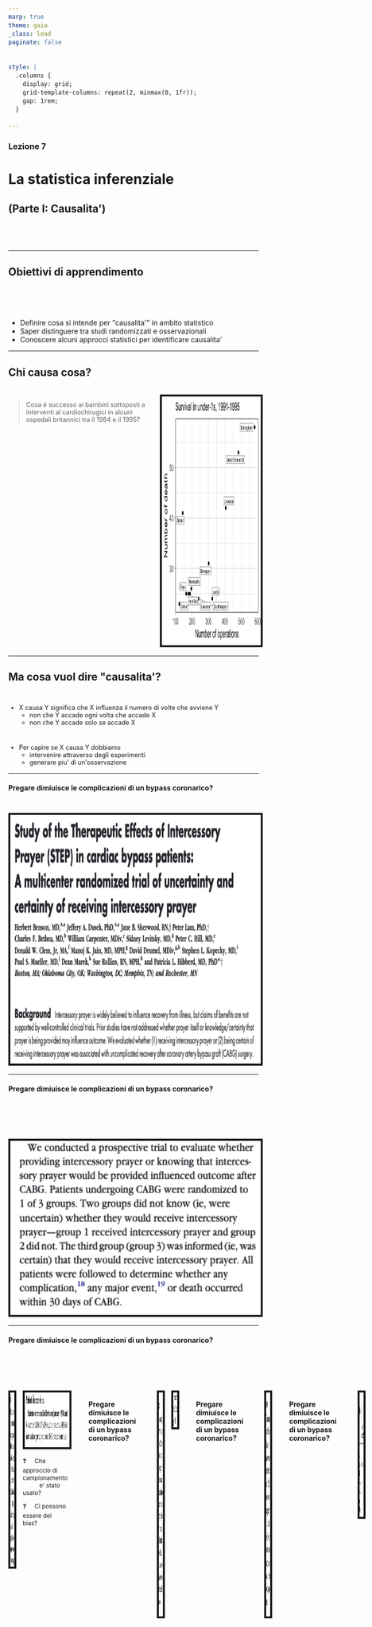 ```yaml
---
marp: true
theme: gaia
_class: lead
paginate: false


style: |
  .columns {
    display: grid;
    grid-template-columns: repeat(2, minmax(0, 1fr));
    gap: 1rem;
  }

---
```


### Lezione 7
# La statistica inferenziale
## (Parte I: Causalita')
## &nbsp;

---
## Obiettivi di apprendimento

<span style="display:block; height:50px;"></span>

- Definire cosa si intende per "causalita'" in ambito statistico
- Saper distinguere tra studi randomizzati e osservazionali
- Conoscere alcuni approcci statistici per identificare causalita' 

---
## Chi causa cosa?

<span style="display:block; height:1px;"></span>

<div class="columns">
<div>

<div style="font-size: 90%">

> Cosa è successo ai bambini sottoposti a interventi al cardiochirugici in alcuni ospedali britannici tra il 1984 e il 1995?

</div>

</div>
<div>

<center>
<img src="./img/descriptive/Children_death_vs_surgery.png" img height="500px" border="4px"/>
</center>

</div>
</div>

<!-- When considering English hospitals conducting children’s heart surgery in the 1990s, and plotting the number of cases against their survival, the high correlation showed that bigger hospitals were associated with lower mortality. But we could not conclude that bigger hospitals caused the lower mortality.

There seems to be a deep human need to explain things that happen in terms of simple cause–effect relationships – I am sure we could all construct a good story about all those new engineers gorging on pizzas. There is even a word for the tendency to construct reasons for a connection between what are actually unrelated events – apophenia – with the most extreme case being when simple misfortune or bad luck is blamed on others’ ill-will or even witchcraft.
-->

---
## Ma cosa vuol dire "causalita'?

<span style="display:block; height:10px;"></span>

<div style="font-size: 90%">

* X causa Y significa che X influenza il numero di volte che avviene Y
  - non che Y accade ogni volta che accade X
  - non che Y accade solo se accade X

<span style="display:block; height:10px;"></span>

* Per capire se X causa Y dobbiamo
  - intervenire attraverso degli esperimenti
  - generare piu' di un'osservazione

</div>


<!-- t seems rather simple in real life: we do something, and that leads to something else. Batto il ginocchio e sento dolore. Ma chi mi garantisce che il ginocchio nn mi avrebbe fatto male anche se non avessi battuto? questione di lana caprina, perche' in questo caso sono abbastanza confidente che non mi avrebbe fatto male

So our ‘statistical’ idea of causation is not strictly deterministic. When we say that X causes Y, we do not mean that every time X occurs, then Y will too. Or that Y will only occur if X occurs. We simply mean that if we intervene and force X to occur, then Y tends to happen more often. So we can never say that X caused Y in a specific case, only that X increases the proportion of times that Y happens. This has two vital consequences for what we have to do if we want to know what causes what. First, in order to infer causation with real confidence, we ideally need to intervene and perform experiments. Second, since this is a statistical or stochastic world, we need to intervene more than once in order to amass evidence.

-->


---
#### Pregare dimiuisce le complicazioni di un bypass coronarico?

<span style="display:block; height:10px;"></span>

<center>
<img src="./img/causality/Prayer_backgrund.png" img height="500px" border="4px"/>
</center>



<!--  PPDAC Primo punto, ci poniamo un problema 

Patients undergoing CABG often report that they are depressed, and depression is associated with cardiac events and mortality after CABG. 

Many patients report using private or family prayer to cope with this stressful experience

-->

---
#### Pregare dimiuisce le complicazioni di un bypass coronarico?

<span style="display:block; height:60px;"></span>

<center>
<img src="./img/causality/Prayer_plan.png" img height="350px" border="4px"/>
</center>

<!-- 
Prospective study when a set of individuals are identified, background factors measured, and then they are followed up and relevant outcomes observed. Such studies are lengthy and expensive, and may not identify many rare events.

Iniziamo ad introdurre un po' A proper medical trial should ideally obey the following principles:

Allocation of treatment: It is important to compare like with like, so the treatment and comparison groups have to be as similar as possible. The best way to ensure this is by randomly allocating participants to be treated or not, and then seeing what happens to them – this is known as a randomized controlled trial (RCT). Statin trials do this with enough people so that the two groups should be similar in all factors that could otherwise influence the outcome, including – and this is critically important – those factors that we don’t know about. 

Controls: If we want to investigate the effect of statins on a population, we can’t just give statins to a few people, and then, if they don’t have a heart attack, claim this was due to the pill (regardless of the websites that use this form of anecdotal reasoning to market their products). We need an intervention group, who will be given statins, and a control group who will be given sugar pills or placebos.

 -->

---
#### Pregare dimiuisce le complicazioni di un bypass coronarico?

<span style="display:block; height:60px;"></span>

<div class="columns">
<div>

<center>
<img src="./img/causality/Prayer_sampling.png" img height="350px" border="4px"/>
</center>

</div>
<div>


<div style="font-size: 85%">

<center>
<img src="./img/causality/Prayer_patients_characteristics.png" img height="110px" border="4px"/>
</center>


:question: &nbsp;&nbsp;&nbsp; Che approccio di campionamento
&nbsp;&nbsp;&nbsp;&nbsp;&nbsp;&nbsp;&nbsp;&nbsp;&nbsp; e' stato usato?

:question: &nbsp;&nbsp;&nbsp; Ci possono essere dei bias?

</div>

</div>

---
#### Pregare dimiuisce le complicazioni di un bypass coronarico?

<span style="display:block; height:40px;"></span>

<div class="columns">
<div>

<center>
<img src="./img/causality/Prayer_randomisation.png" img height="450px" border="4px"/>
</center>

</div>
<div>


<div style="font-size: 85%">

<center>
<img src="./img/causality/Prayer_intention2treat.png" img height="70px" border="4px"/>
</center>


</div>

</div>



<!-- A proper medical trial should ideally obey the following principles:

If possible, people should not even know which group they are in: In the statin trials, both the real statins and the placebo pills looked identical and so the participants were blinded to the treatment they were taking.

If possible, those assessing the final outcomes should not know which group the subjects are in: If a doctor believes that a treatment works, they may exaggerate benefit for the treatment group through an unconscious bias.

People should be counted in the groups to which they were allocated: The people allocated to the ‘statin’ group in the Heart Protection Study (HPS) were included in the final analysis even if they did not take their statins. This is known as the ‘intention to treat’ principle, and can seem rather odd. It means that the final estimate of the effect of statins really measures the effect of being prescribed statins rather than actually taking them. 


 -->


---
#### Pregare dimiuisce le complicazioni di un bypass coronarico?

<span style="display:block; height:30px;"></span>

<center>
<img src="./img/causality/Prayer_outcomes.png" img height="450px" border="4px"/>
</center>

<!-- Groups should be treated equally: If the group allocated to statins were invited back for more frequent hospital appointments, or examined more carefully, it would be impossible to separate the benefits of the drug from the benefits of increased general care. In the HPS, staff doing the follow-up clinics did not know whether the patients were taking a real statin or a placebo, so they were also blinded to the allocated treatment. Since these people who switch treatments tend to muddy the difference between the groups, we might expect the apparent effect in an ‘intention-to-treat’ analysis to be less than the effect of actually taking the drug.

Measure everyone: Every effort must be made to follow everyone up, as people who drop out of the study might, for example, have done so because of the drug’s side effects. 
 -->

---
#### Pregare dimiuisce le complicazioni di un bypass coronarico?

<span style="display:block; height:30px;"></span>

<center>
<img src="./img/causality/Prayer_table1.png" img height="250px" border="4px"/>
</center>

<div style="font-size: 85%">

<span style="display:block; height:1px;"></span>

:question: &nbsp;&nbsp;&nbsp; Di che tipo sono i dati mostrati in questo pezzo di Table 1?
:question: &nbsp;&nbsp;&nbsp; Potevano essere raccolti/mostrati in modo diverso?
:question: &nbsp;&nbsp;&nbsp; Come potrei confrontare, a colpo d'occhio, se una persona e' "religiosa"?

</div>

<!-- Piu' granularita nell'etnia/studio, scrivere chiaramente chi sono i non fumatori 

Usando le proporzioni
-->

---
#### Pregare dimiuisce le complicazioni di un bypass coronarico?

<span style="display:block; height:30px;"></span>

<center>
<img src="./img/causality/Prayer_summary_stats_religion.png" img height="250px" border="4px"/>
</center>

<div style="font-size: 85%">

<span style="display:block; height:1px;"></span>

:question: &nbsp;&nbsp;&nbsp; Di che tipo sono i dati mostrati in questo pezzo di Table 1?
:question: &nbsp;&nbsp;&nbsp; Potevano essere mostrati in modo diverso?
:question: &nbsp;&nbsp;&nbsp; Come potrei confrontare, a colpo d'occhio, se una persona e' "religiosa"?

</div>

---
#### Pregare dimiuisce le complicazioni di un bypass coronarico?

<span style="display:block; height:50px;"></span>

<center>
<img src="./img/causality/Prayer_conclusions.png" img height="240px" border="4px"/>
</center>

<!-- Per il momento sorvoliamo sulla parte di analisi, la vedremo tra qualche lezione , ma soffermiamoci sui risultati

The only apparent effect was a small increase in complications in the group that knew they were being prayed for: one of the researchers commented, ‘It may have made them uncertain, wondering, “Am I so sick they had to call in their prayer team?”.’6

Those who were allocated to the statin group clearly had better health outcomes on average, and since patients were randomized and otherwise treated identically, this can be assumed to be a causal effect due to being prescribed statins. But we have seen that many people did not actually adhere to the treatment they had been allocated, and this leads to some dilution of the difference between the groups: the HPS researchers estimate the true effect of actually taking statins is about 50% higher than shown in Table 4.1.

Two final key points:

Don’t rely on a single study: A single statin trial may tell us that the drug worked in a particular group in a particular place, but robust conclusions require multiple studies.
Review the evidence systematically: When looking at multiple trials, make sure to include every study that has been done, and so create what is known as a systematic review. The results may then be formally combined in a meta-analysis.
-->

---
## Se non posso randomizzare?


<!-- we can’t test the effect of our habits by randomizing people to smoke or eat unhealthy diets (even though such experiments are performed on animals). When the data does not arise from an experiment, it is said to be observational. So often we are left with trying as best we can to sort out correlation from causation by using good design and statistical principles applied to observational data, combined with a healthy dose of scepticism. -->


---
## Se non posso randomizzare?

<div style="font-size: 85%">

> Le persone anziane hanno le orecchie piu' lunghe?

</div>

<span style="display:block; height:1px;"></span>

<center>
<img src="./img/causality/Big_ears_methods.png" img height="440px" border="4px"/>
</center>

---
## Se non posso randomizzare?

<div style="font-size: 85%">

> Le persone anziane hanno le orecchie piu' lunghe?

</div>

<span style="display:block; height:1px;"></span>

<center>
<img src="./img/causality/Big_ears_results.png" img height="440px" border="4px"/>
</center>



<!-- A chance observation—that older people have bigger ears—was at first controversial but has been shown to be true. 

Replicato in Italia e in Giappone

For the researchers the experience of involving patients in business beyond their presenting symptoms proved to be a positive one, and it was rewarding to find a clear result. Why ears should get bigger when the rest of the body stops growing is not answered by this research. Nor did we consider whether this change in a particular part of the anatomy is a marker of something less easily measurable elsewhere or throughout the body. 

The challenge is then to try to explain this association. Do ears carry on growing with age? Or did people who are old now always have bigger ears, and something has happened over the last decades to make more recent generations have smaller ears? Or is it that men with smaller ears simply die earlier for some reason; there is a traditional Chinese belief that big ears predict a longer life.
-->

---
### Come spiegare questa associazione?

<span style="display:block; height:1px;"></span>

<div style="font-size: 85%">

* **Prospective cohort study**: recluto una corte di giovani uomini e donne, e misuro le loro orecchie per controllare se crescono, o se le persone con orecchie piu' piccole muoiono prima

* **Retrospective cohort study**: reculto delle persone anziane e cerco di capire se le loro orecchie sono cresciute, magari usand delle foto

* **Case-control study**: identifico un gruppo di persone, ne misuro le orecchie e poi cerco persone che sono morte che siano comparabili in fatto di eta' e altri fattori che predicono la longevita' (e di cui conosco la misura delle orecchie) e controllo se le orecchie dei sopravvissuti sono piu' lunghe

</div>

<!-- And so the problem-solving cycle would start again. -->

---
## Associazioni spurie

> C'e' una correlazione tra la vendita di gelati e il numero di persone che affogano

&nbsp;&nbsp;&nbsp;&nbsp;&nbsp;&nbsp;&nbsp;&nbsp;&nbsp;&nbsp;&nbsp;&nbsp;&nbsp;&nbsp;&nbsp;&nbsp;&nbsp;&nbsp; $\rightarrow$ Spiegabile dalle condizioni metereologiche

<span style="display:block; height:10px;"></span>

* Controllo per la temperatura
* Stratifico per la temperatura

<!-- The simplest technique for dealing with confounders is to look at the apparent relationship within each level of the confounder. This is known as adjustment, or stratification. So for example we could explore the relationship between drownings and ice-cream sales on days with roughly the same temperature. 


inclusion into a regression model of known confounders which are not of direct interest, but are intended to allow a more balanced comparison between groups. The hope is that estimated effects associated with explanatory variables of interest should then be closer to causal effects.

-->

---
### Studi osservazionali e causalita'


<div style="font-size: 85%">

* Evidenza diretta
  - Effetto troppo grande per essere spiegato da altri fattori
  - Prossimita' spaziale e/o temporale
  - Risposta in base alla dose

* Evidenza meccanicistica
  - esiste un meccanismo di azione (biologico, chimico, meccanico) plausibile

* Evidenza parallela
  - l'effetto e' in linea con quello che si conosce
  - l'effetto e' osservato se lo studio e' replicato in modo identico
  - l'effetto e' osservato anche in studi simili ma non identici

</div>

<!-- Austin Bradford Hill in 1965 he set out a list of criteria that needed to be considered before concluding that an observed link between an exposure and an outcome was causal, where an exposure might comprise anything from chemicals in the environment to habits such as smoking or lack of exercise.

These criteria have been subsequently much debated, and the version shown below was developed by Jeremy Howick and colleagues, separated into what they call direct, mechanistic and parallel evidence.12

These guidelines might enable causation to be determined from anecdotal evidence, even in the absence of a randomized trial. For example, mouth ulcers have been observed to occur after aspirin is rubbed within the mouth, say to relieve tooth pain. The effect is dramatic (obeys guideline 1), occurs where rubbed (2), is a plausible response to an acidic compound (4), is not contradicted by current science and is similar to the known effect of aspirin in causing stomach ulcers (5), and has been repeatedly observed in multiple patients (6). So five out of seven guidelines are satisfied, the remaining two have not been tested, and so it is reasonable to conclude this is a genuine adverse reaction to the drug. -->




---
### Cosa abbiamo imparato in questa lezione?

<span style="display:block; height:10px;"></span>

<div style="font-size: 90%">

- Causalita', in senso statisto, implica che, a seguito di un intervento, le proabilita' di eventi diversi cambino
- Stabilire un nesso causale in senso statistico non e' semplice, e il modo migliore e' via studi randomizzati, a patto che siano ben disegnati
- gli studi osservazionali possono essere influenzati da fattori esterni, e mentre ci sono approcchi statistici per controllare questa influenza, serve buon senso e conoscenza del dominio per distringuere correlazione da causa

</div>
